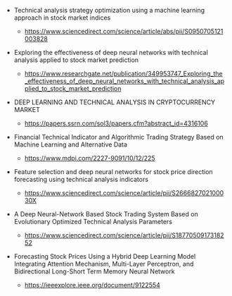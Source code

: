 - Technical analysis strategy optimization using a machine learning approach in stock market indices

  - https://www.sciencedirect.com/science/article/abs/pii/S0950705121003828

- Exploring the effectiveness of deep neural networks with technical analysis applied to stock market prediction

  - https://www.researchgate.net/publication/349953747_Exploring_the_effectiveness_of_deep_neural_networks_with_technical_analysis_applied_to_stock_market_prediction

- DEEP LEARNING AND TECHNICAL ANALYSIS IN CRYPTOCURRENCY MARKET

  - https://papers.ssrn.com/sol3/papers.cfm?abstract_id=4316106

- Financial Technical Indicator and Algorithmic Trading Strategy Based on Machine Learning and Alternative Data

  - https://www.mdpi.com/2227-9091/10/12/225

- Feature selection and deep neural networks for stock price direction forecasting using technical analysis indicators

  - https://www.sciencedirect.com/science/article/pii/S266682702100030X

- A Deep Neural-Network Based Stock Trading System Based on Evolutionary Optimized Technical Analysis Parameters

  - https://www.sciencedirect.com/science/article/pii/S1877050917318252

- Forecasting Stock Prices Using a Hybrid Deep Learning Model Integrating Attention Mechanism, Multi-Layer Perceptron, and Bidirectional Long-Short Term Memory Neural Network
  - https://ieeexplore.ieee.org/document/9122554
